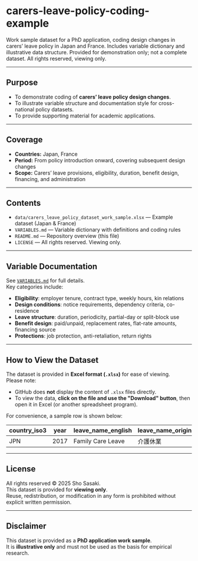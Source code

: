 # carers-leave-policy-coding-example
Work sample dataset for a PhD application, coding design changes in carers’ leave policy in Japan and France. Includes variable dictionary and illustrative data structure. Provided for demonstration only; not a complete dataset. All rights reserved, viewing only.

---

## Purpose
- To demonstrate coding of **carers’ leave policy design changes**.  
- To illustrate variable structure and documentation style for cross-national policy datasets.  
- To provide supporting material for academic applications.

---

## Coverage
- **Countries:** Japan, France  
- **Period:** From policy introduction onward, covering subsequent design changes  
- **Scope:** Carers’ leave provisions, eligibility, duration, benefit design, financing, and administration

---

## Contents
- `data/carers_leave_policy_dataset_work_sample.xlsx` — Example dataset (Japan & France)  
- `VARIABLES.md` — Variable dictionary with definitions and coding rules  
- `README.md` — Repository overview (this file)  
- `LICENSE` — All rights reserved. Viewing only.  

---

## Variable Documentation
See [`VARIABLES.md`](VARIABLES.md) for full details.  
Key categories include:
- **Eligibility**: employer tenure, contract type, weekly hours, kin relations  
- **Design conditions**: notice requirements, dependency criteria, co-residence  
- **Leave structure**: duration, periodicity, partial-day or split-block use  
- **Benefit design**: paid/unpaid, replacement rates, flat-rate amounts, financing source  
- **Protections**: job protection, anti-retaliation, return rights  

---

## How to View the Dataset

The dataset is provided in **Excel format (`.xlsx`)** for ease of viewing.  
Please note:
- GitHub does **not** display the content of `.xlsx` files directly.  
- To view the data, **click on the file and use the "Download" button**, then open it in Excel (or another spreadsheet program).  

For convenience, a sample row is shown below:

| country_iso3 | year | leave_name_english | leave_name_original | entitlement_basis |
|--------------|------|--------------------|---------------------|-------------------|
| JPN          | 2017 | Family Care Leave  | 介護休業            | Law               |


---

## License
All rights reserved © 2025 Sho Sasaki.  
This dataset is provided for **viewing only**.  
Reuse, redistribution, or modification in any form is prohibited without explicit written permission.

---

## Disclaimer
This dataset is provided as a **PhD application work sample**.  
It is **illustrative only** and must not be used as the basis for empirical research.

